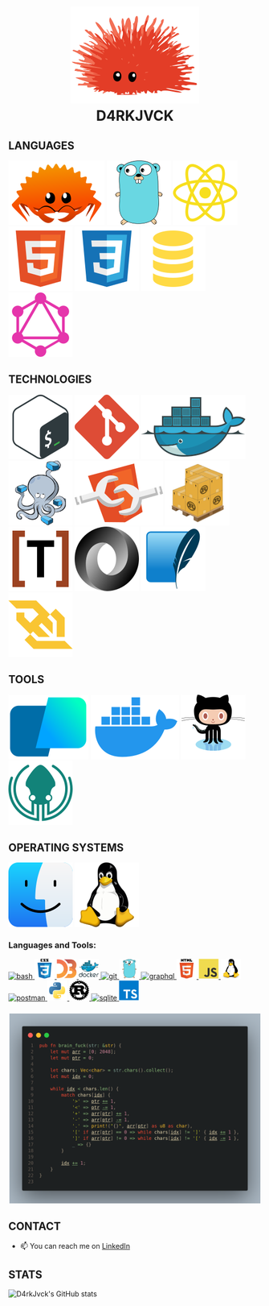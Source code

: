 <h1 align=center >
  <img alt="Ferris" src="./icons/unsafe.svg">
  <br>
  D4RKJVCK
</h1>

## LANGUAGES

[![RUST](./icons/ferris.svg)](https://www.rust-lang.org)
[![GO](./icons/gopher.svg)](https://go.dev)
[![JAVASCRIPT](icons/javascript.svg)](https://developer.mozilla.org/en-US/docs/Web/JavaScript)
[![HTML5](./icons/html.svg)](https://developer.mozilla.org/en-US/docs/Web/HTML)
[![CSS3](./icons/css.svg)](https://developer.mozilla.org/en-US/docs/Web/CSS)
[![SQL](./icons/sql.svg)](https://sql.sh/)
[![GRAPHQL](./icons/graphql.svg)](https://graphql.org/)

## TECHNOLOGIES

[![BASH](./icons/bash.svg)](https://www.gnu.org/software/bash/manual/bash.html)
[![GIT](./icons/git.svg)](https://git-scm.com/)
[![DOCKER](./icons/docker.svg)](https://www.docker.com/)
[![COMPOSE](./icons/compose.svg)](https://docs.docker.com/compose/)
[![WEBCOMPONENTS](./icons/components.svg)](https://developer.mozilla.org/fr/docs/Web/API/Web_components)
[![CARGO](./icons/cargo.svg)](https://doc.rust-lang.org/cargo/)
[![TOML](./icons/toml.svg)](https://toml.io/en/)
[![JSON](./icons/json.svg)](https://www.json.org/json-en.html)
[![SQLITE](./icons/sqlite.svg)](https://sqlite.org/)
[![WEBSOCKET](./icons/websocket.svg)](https://developer.mozilla.org/en-US/docs/Web/API/WebSocket)

## TOOLS
[![WARP](./icons/warp.svg)]()
[![DESKTOP](./icons/desktop.svg)]()
[![GITHUB](./icons/github.svg)]()
[![GITKRAKEN](./icons/gitkraken.svg)]()

## OPERATING SYSTEMS

[![MACOS](./icons/macos.svg)]()
[![LINUX](./icons/linux.svg)]()

<h3 align="left">Languages and Tools:</h3>
<p align="left"> <a href="https://www.gnu.org/software/bash/" target="_blank" rel="noreferrer"> <img src="https://www.vectorlogo.zone/logos/gnu_bash/gnu_bash-icon.svg" alt="bash" width="40" height="40"/> </a> <a href="https://www.w3schools.com/css/" target="_blank" rel="noreferrer"> <img src="https://raw.githubusercontent.com/devicons/devicon/master/icons/css3/css3-original-wordmark.svg" alt="css3" width="40" height="40"/> </a> <a href="https://d3js.org/" target="_blank" rel="noreferrer"> <img src="https://raw.githubusercontent.com/devicons/devicon/master/icons/d3js/d3js-original.svg" alt="d3js" width="40" height="40"/> </a> <a href="https://www.docker.com/" target="_blank" rel="noreferrer"> <img src="https://raw.githubusercontent.com/devicons/devicon/master/icons/docker/docker-original-wordmark.svg" alt="docker" width="40" height="40"/> </a> <a href="https://git-scm.com/" target="_blank" rel="noreferrer"> <img src="https://www.vectorlogo.zone/logos/git-scm/git-scm-icon.svg" alt="git" width="40" height="40"/> </a> <a href="https://golang.org" target="_blank" rel="noreferrer"> <img src="https://raw.githubusercontent.com/devicons/devicon/master/icons/go/go-original.svg" alt="go" width="40" height="40"/> </a> <a href="https://graphql.org" target="_blank" rel="noreferrer"> <img src="https://www.vectorlogo.zone/logos/graphql/graphql-icon.svg" alt="graphql" width="40" height="40"/> </a> <a href="https://www.w3.org/html/" target="_blank" rel="noreferrer"> <img src="https://raw.githubusercontent.com/devicons/devicon/master/icons/html5/html5-original-wordmark.svg" alt="html5" width="40" height="40"/> </a> <a href="https://developer.mozilla.org/en-US/docs/Web/JavaScript" target="_blank" rel="noreferrer"> <img src="https://raw.githubusercontent.com/devicons/devicon/master/icons/javascript/javascript-original.svg" alt="javascript" width="40" height="40"/> </a> <a href="https://www.linux.org/" target="_blank" rel="noreferrer"> <img src="https://raw.githubusercontent.com/devicons/devicon/master/icons/linux/linux-original.svg" alt="linux" width="40" height="40"/> </a> <a href="https://postman.com" target="_blank" rel="noreferrer"> <img src="https://www.vectorlogo.zone/logos/getpostman/getpostman-icon.svg" alt="postman" width="40" height="40"/> </a> <a href="https://www.python.org" target="_blank" rel="noreferrer"> <img src="https://raw.githubusercontent.com/devicons/devicon/master/icons/python/python-original.svg" alt="python" width="40" height="40"/> </a> <a href="https://www.rust-lang.org" target="_blank" rel="noreferrer"> <img src="https://raw.githubusercontent.com/devicons/devicon/master/icons/rust/rust-plain.svg" alt="rust" width="40" height="40"/> </a> <a href="https://www.sqlite.org/" target="_blank" rel="noreferrer"> <img src="https://www.vectorlogo.zone/logos/sqlite/sqlite-icon.svg" alt="sqlite" width="40" height="40"/> </a> <a href="https://www.typescriptlang.org/" target="_blank" rel="noreferrer"> <img src="https://raw.githubusercontent.com/devicons/devicon/master/icons/typescript/typescript-original.svg" alt="typescript" width="40" height="40"/> </a> </p>


<h3 align=center>
  <img alt="brain_fuck" src="./brain_fuck.png" width="500px">
</h3>

## CONTACT

- 📫 You can reach me on [LinkedIn](https://www.linkedin.com/in/d4rkjvck)

## STATS

![D4rkJvck's GitHub stats](https://github-readme-stats.vercel.app/api?username=d4rkjvck&show_icons=true&theme=transparent)
